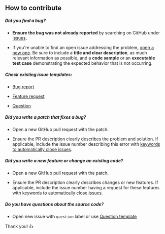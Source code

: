 ## How to contribute

##### Did you find a bug? 

- **Ensure the bug was not already reported** by searching on GitHub under [Issues](https://github.com/maksabuzyarov/webpack-vue-eslint-starter/issues).

- If you're unable to find an open issue addressing the problem, [open a new one](https://github.com/maksabuzyarov/webpack-vue-eslint-starter/issues/new). Be sure to include a **title and clear description**, as much relevant information as possible, and a **code sample** or an **executable test case** demonstrating the expected behavior that is not occurring. 

  

##### Check existing issue templates:

- [Bug report](https://github.com/maksabuzyarov/webpack-vue-eslint-starter/issues/new?assignees=maksabuzyarov&labels=bug&template=bug_report.md)

- [Feature request](https://github.com/maksabuzyarov/webpack-vue-eslint-starter/issues/new?assignees=maksabuzyarov&labels=enhancement&template=feature_request.md)

- [Question](https://github.com/maksabuzyarov/webpack-vue-eslint-starter/issues/new?assignees=maksabuzyarov&labels=question&template=question.md)

  

##### Did you write a patch that fixes a bug?

- Open a new GitHub pull request with the patch.

- Ensure the PR description clearly describes the problem and solution. If applicable, include the issue number describing this error with [keywords to automatically close issues](https://help.github.com/en/github/managing-your-work-on-github/closing-issues-using-keywords).

  

##### Did you write a new feature or change an existing code?

- Open a new GitHub pull request with the patch.

- Ensure the PR description clearly describes changes or new features. If applicable, include the issue number having a request for these features with [keywords to automatically close issues](https://help.github.com/en/github/managing-your-work-on-github/closing-issues-using-keywords).

  

##### Do you have questions about the source code?

- Open new issue with `question` label or use [Question template](https://github.com/maksabuzyarov/webpack-vue-eslint-starter/issues/new?assignees=maksabuzyarov&labels=question&template=question.md)



Thank you! :+1: 
